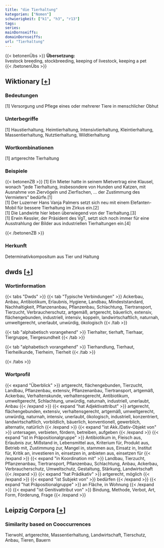 ```yaml
---
title: "die Tierhaltung"
kategorien: ["Nomen"]
schwierigkeit: ["k1", "h3", "r13"]
tags:
series:
mainDornseiffs:
domainDornseiffs:
url: "Tierhaltung"
---
```


{{< betonenÜbs >}}
**Übersetzung:**  
livestock breeding, stockbreeding, keeping of livestock, keeping a pet  
{{< /betonenÜbs >}}

## Wiktionary [[+](https://de.wiktionary.org/wiki/Tierhaltung)]

### Bedeutungen
[1] Versorgung und Pflege eines oder mehrerer Tiere in menschlicher Obhut  

### Unterbegriffe
[1] Haustierhaltung, Heimtierhaltung, Intensivtierhaltung, Kleintierhaltung, Massentierhaltung, Nutztierhaltung, Wildtierhaltung  

### Wortkombinationen
[1] artgerechte Tierhaltung  

### Beispiele
{{< betonenZB >}}
[1] Ein Mieter hatte in seinem Mietvertrag eine Klausel, wonach "jede Tierhaltung, insbesondere von Hunden und Katzen, mit Ausnahme von Ziervögeln und Zierfischen, … der Zustimmung des Vermieters" bedürfe.[1]  
[1] Der Luzerner Hans Vanja Palmers setzt sich neu mit einem Elefanten-Mobil für bessere Tierhaltung im Zirkus ein.[2]  
[1] Die Landwirte hier leben überwiegend von der Tierhaltung.[3]  
[1] Erwin Kessler, der Präsident des VgT, setzt sich noch immer für eine Ausstrahlung der Bilder aus industriellen Tierhaltungen ein.[4]  

{{< /betonenZB >}}
### Herkunft
Determinativkompositum aus Tier und Haltung  



## dwds [[+](https://www.dwds.de/wb/Tierhaltung)]

### Wortinformation
{{< tabs "Dwds" >}}
{{< tab "Typische Verbindungen" >}}
Ackerbau, Anbau, Antibiotikum, Erlaubnis, Hygiene, Landbau, Mindeststandard, Nachhaltigkeit, Pflanzenanbau, Pflanzenbau, Schlachtung, Tiertransport, Tierzucht, Verbraucherschutz, artgemäß, artgerecht, bäuerlich, extensiv, flächengebunden, industriell, intensiv, koppeln, landwirtschaftlich, naturnah, umweltgerecht, unerlaubt, unwürdig, ökologisch
{{< /tab >}}

{{< tab "alphabetisch vorangehend" >}}
Tierhalter, tierhaft, Tierhaar, Tiergruppe, Tiergesundheit
{{< /tab >}}

{{< tab "alphabetisch vorangehend" >}}
Tierhandlung, Tierhaut, Tierheilkunde, Tierheim, Tierheit
{{< /tab >}}

{{< /tabs >}}

### Wortprofil
{{< expand "Überblick" >}} artgerecht, flächengebunden, Tierzucht, Landbau, Pflanzenbau, extensiv, Pflanzenanbau, Tiertransport, artgemäß, Ackerbau, Verhaltenskunde, verhaltensgerecht, Antibiotikum, umweltgerecht, Schlachtung, unwürdig, naturnah, industriell, unerlaubt, Anbau {{< /expand >}}
{{< expand "hat Adjektivattribut" >}} artgerecht, flächengebunden, extensiv, verhaltensgerecht, artgemäß, umweltgerecht, unwürdig, naturnah, intensiv, unerlaubt, ökologisch, industriell, konzentriert, landwirtschaftlich, vorbildlich, bäuerlich, konventionell, gewerblich, alternativ, natürlich {{< /expand >}}
{{< expand "ist Akk./Dativ-Objekt von" >}} untersagen, verbieten, fördern, betreiben, aufgeben {{< /expand >}}
{{< expand "ist in Präpositionalgruppe" >}} Antibiotikum in, Fleisch aus, Erlaubnis zur, Mißstand in, Lebensmittel aus, Kriterium für, Produkt aus, Betrieb mit, Zustimmung zur, Mangel in, stammen aus, Einsatz in, Institut für, Kritik an, investieren in, einsetzen in, anbieten aus, einsetzen für {{< /expand >}}
{{< expand "in Koordination mit" >}} Landbau, Tierzucht, Pflanzenanbau, Tiertransport, Pflanzenbau, Schlachtung, Anbau, Ackerbau, Verbraucherschutz, Umweltschutz, Gestaltung, Stärkung, Landwirtschaft {{< /expand >}}
{{< expand "hat Prädikativ" >}} artgerecht, möglich {{< /expand >}}
{{< expand "ist Subjekt von" >}} bedürfen {{< /expand >}}
{{< expand "hat Präpositionalgruppe" >}} an Fläche, in Wohnung {{< /expand >}}
{{< expand "ist Genitivattribut von" >}} Bindung, Methode, Verbot, Art, Form, Förderung, Frage {{< /expand >}}

## Leipzig Corpora [[+](https://corpora.uni-leipzig.de/en/res?word=Tierhaltung&corpusId=deu_newscrawl-public_2018)]


### Similarity based on Cooccurrences
Tierwohl, artgerechte, Massentierhaltung, Landwirtschaft, Tierschutz, Anbau, Tieren, Bauern

